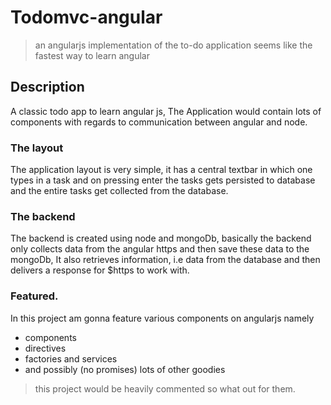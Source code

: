 # Todomvc-angular

> an angularjs implementation of the to-do application
> seems like the fastest way to learn angular

## Description
A classic todo app to learn angular js, The Application would contain lots of components with regards to communication between angular and node.


### The layout
The application layout is very simple, it has a central textbar in which one types in a task and on pressing enter the tasks gets persisted to database and the entire tasks get collected from the database.

### The backend
The backend is created using node and mongoDb,
basically the backend only collects data from the angular https and then save these data to the mongoDb,
It also retrieves information, i.e data from the database and then delivers a response for $https to work with.

### Featured.
In this project am gonna feature various components on angularjs namely
* components
* directives
* factories and services
* and possibly (no promises) lots of other goodies

> this project would be heavily commented so what out for them.
